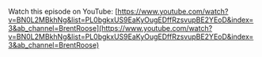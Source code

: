Watch this episode on YouTube: [https://www.youtube.com/watch?v=BN0L2MBkhNg&list=PL0bgkxUS9EaKyOugEDffRzsvupBE2YEoD&index=3&ab_channel=BrentRoose](https://www.youtube.com/watch?v=BN0L2MBkhNg&list=PL0bgkxUS9EaKyOugEDffRzsvupBE2YEoD&index=3&ab_channel=BrentRoose)
